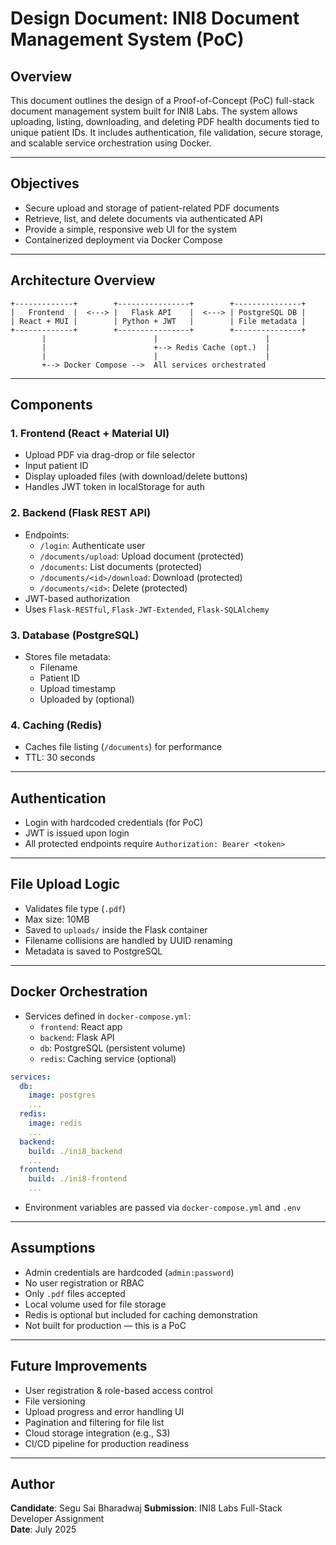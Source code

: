 # Design Document: INI8 Document Management System (PoC)

## Overview

This document outlines the design of a Proof-of-Concept (PoC) full-stack document management system built for INI8 Labs. The system allows uploading, listing, downloading, and deleting PDF health documents tied to unique patient IDs. It includes authentication, file validation, secure storage, and scalable service orchestration using Docker.

---

## Objectives

- Secure upload and storage of patient-related PDF documents
- Retrieve, list, and delete documents via authenticated API
- Provide a simple, responsive web UI for the system
- Containerized deployment via Docker Compose

---

## Architecture Overview

```
+-------------+        +----------------+        +---------------+
|   Frontend  |  <---> |   Flask API    |  <---> | PostgreSQL DB |
| React + MUI |        | Python + JWT   |        | File metadata |
+-------------+        +----------------+        +---------------+
       |                        |                        |
       |                        +--> Redis Cache (opt.)  |
       |                        |                        |
       +--> Docker Compose -->  All services orchestrated
```

---

## Components

### 1. **Frontend (React + Material UI)**

- Upload PDF via drag-drop or file selector
- Input patient ID
- Display uploaded files (with download/delete buttons)
- Handles JWT token in localStorage for auth

### 2. **Backend (Flask REST API)**

- Endpoints:
  - `/login`: Authenticate user
  - `/documents/upload`: Upload document (protected)
  - `/documents`: List documents (protected)
  - `/documents/<id>/download`: Download (protected)
  - `/documents/<id>`: Delete (protected)
- JWT-based authorization
- Uses `Flask-RESTful`, `Flask-JWT-Extended`, `Flask-SQLAlchemy`

### 3. **Database (PostgreSQL)**

- Stores file metadata:
  - Filename
  - Patient ID
  - Upload timestamp
  - Uploaded by (optional)

### 4. **Caching (Redis)**

- Caches file listing (`/documents`) for performance
- TTL: 30 seconds

---

## Authentication

- Login with hardcoded credentials (for PoC)
- JWT is issued upon login
- All protected endpoints require `Authorization: Bearer <token>`

---

## File Upload Logic

- Validates file type (`.pdf`)
- Max size: 10MB
- Saved to `uploads/` inside the Flask container
- Filename collisions are handled by UUID renaming
- Metadata is saved to PostgreSQL

---

## Docker Orchestration

- Services defined in `docker-compose.yml`:
  - `frontend`: React app
  - `backend`: Flask API
  - `db`: PostgreSQL (persistent volume)
  - `redis`: Caching service (optional)

```yaml
services:
  db:
    image: postgres
    ...
  redis:
    image: redis
    ...
  backend:
    build: ./ini8_backend
    ...
  frontend:
    build: ./ini8-frontend
    ...
```

- Environment variables are passed via `docker-compose.yml` and `.env`

---

## Assumptions

- Admin credentials are hardcoded (`admin:password`)
- No user registration or RBAC
- Only `.pdf` files accepted
- Local volume used for file storage
- Redis is optional but included for caching demonstration
- Not built for production — this is a PoC

---

## Future Improvements

- User registration & role-based access control
- File versioning
- Upload progress and error handling UI
- Pagination and filtering for file list
- Cloud storage integration (e.g., S3)
- CI/CD pipeline for production readiness

---

## Author

**Candidate**: Segu Sai Bharadwaj
**Submission**: INI8 Labs Full-Stack Developer Assignment  
**Date**: July 2025
